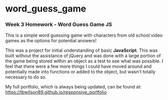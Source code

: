 # word_guess_game
### Week 3 Homework - Word Guess Game JS

This is a simple word guessing game with characters from old school video games as the options for potential answers!

This was a project for initial understanding of basic **JavaScript**. This was built without the assistance of jQuery and was done with a large portion of the game being stored within an object as a test to see what was possible.
I feel that there were a few more things I could have moved around and potentially made into functions or added to the object, but wasn't totally necessary to do so.

My full portfolio, which is always being updated, can be found at: https://tbwilson89.github.io/responsive_portfolio
